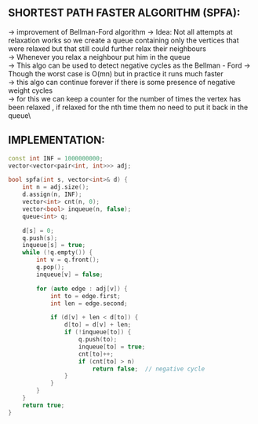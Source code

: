 **SHORTEST PATH FASTER ALGORITHM (SPFA):**
--

-> improvement of Bellman-Ford algorithm
-> Idea: Not all attempts at relaxation works so we create a queue containing only the vertices that were relaxed but that still could further relax their neighbours\
-> Whenever you relax a neighbour put him in the queue\
-> This algo can be used to detect negative cycles as the Bellman - Ford
-> Though the worst case is O(mn) but in practice it runs much faster\
-> this algo can continue forever if there is some presence of negative weight cycles \
-> for this we can keep a counter for the number of times the vertex has been relaxed , if relaxed for the nth time them no need to put it back in the queue\

**IMPLEMENTATION:**
---

```cpp
const int INF = 1000000000;
vector<vector<pair<int, int>>> adj;

bool spfa(int s, vector<int>& d) {
    int n = adj.size();
    d.assign(n, INF);
    vector<int> cnt(n, 0);
    vector<bool> inqueue(n, false);
    queue<int> q;

    d[s] = 0;
    q.push(s);
    inqueue[s] = true;
    while (!q.empty()) {
        int v = q.front();
        q.pop();
        inqueue[v] = false;

        for (auto edge : adj[v]) {
            int to = edge.first;
            int len = edge.second;

            if (d[v] + len < d[to]) {
                d[to] = d[v] + len;
                if (!inqueue[to]) {
                    q.push(to);
                    inqueue[to] = true;
                    cnt[to]++;
                    if (cnt[to] > n)
                        return false;  // negative cycle
                }
            }
        }
    }
    return true;
}
```
